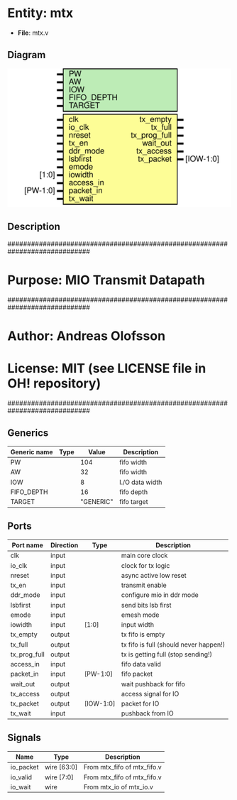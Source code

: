 # Entity: mtx

- **File**: mtx.v
## Diagram

![Diagram](mtx.svg "Diagram")
## Description

#############################################################################
# Purpose: MIO Transmit Datapath                                            #
#############################################################################
# Author:   Andreas Olofsson                                                #
# License:  MIT (see LICENSE file in OH! repository)                        # 
#############################################################################

## Generics

| Generic name | Type | Value     | Description       |
| ------------ | ---- | --------- | ----------------- |
| PW           |      | 104       |  fifo width       |
| AW           |      | 32        |  fifo width       |
| IOW          |      | 8         |  I./O data width  |
| FIFO_DEPTH   |      | 16        |  fifo depth       |
| TARGET       |      | "GENERIC" |  fifo target      |
## Ports

| Port name    | Direction | Type      | Description                            |
| ------------ | --------- | --------- | -------------------------------------- |
| clk          | input     |           | main core clock                        |
| io_clk       | input     |           | clock for tx logic                     |
| nreset       | input     |           | async active low reset                 |
| tx_en        | input     |           | transmit enable                        |
| ddr_mode     | input     |           | configure mio in ddr mode              |
| lsbfirst     | input     |           | send bits lsb first                    |
| emode        | input     |           | emesh mode                             |
| iowidth      | input     | [1:0]     | input width                            |
| tx_empty     | output    |           | tx fifo is empty                       |
| tx_full      | output    |           | tx fifo is full (should never happen!) |
| tx_prog_full | output    |           | tx is getting full (stop sending!)     |
| access_in    | input     |           | fifo data valid                        |
| packet_in    | input     | [PW-1:0]  | fifo packet                            |
| wait_out     | output    |           | wait pushback for fifo                 |
| tx_access    | output    |           | access signal for IO                   |
| tx_packet    | output    | [IOW-1:0] | packet for IO                          |
| tx_wait      | input     |           | pushback from IO                       |
## Signals

| Name      | Type        | Description                  |
| --------- | ----------- | ---------------------------- |
| io_packet | wire [63:0] | From mtx_fifo of mtx_fifo.v  |
| io_valid  | wire [7:0]  | From mtx_fifo of mtx_fifo.v  |
| io_wait   | wire        | From mtx_io of mtx_io.v      |
